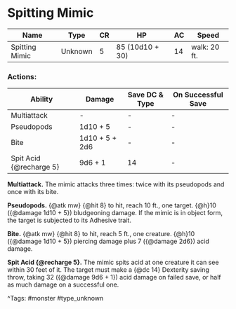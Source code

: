 # Spitting Mimic

| Name | Type | CR | HP | AC | Speed |
|------|------|----|----|----|-------|
| Spitting Mimic | Unknown | 5 | 85 (10d10 + 30) | 14 | walk: 20 ft. |

### Actions:

| Ability | Damage | Save DC & Type | On Successful Save |
|---------|--------|----------------|--------------------|
| Multiattack | - | - | - |
| Pseudopods | 1d10 + 5 | - | - |
| Bite | 1d10 + 5 + 2d6 | - | - |
| Spit Acid {@recharge 5} | 9d6 + 1 | 14 | - |


**Multiattack.** The mimic attacks three times: twice with its pseudopods and once with its bite.

**Pseudopods.** {@atk mw} {@hit 8} to hit, reach 10 ft., one target. {@h}10 ({@damage 1d10 + 5}) bludgeoning damage. If the mimic is in object form, the target is subjected to its Adhesive trait.

**Bite.** {@atk mw} {@hit 8} to hit, reach 5 ft., one creature. {@h}10 ({@damage 1d10 + 5}) piercing damage plus 7 ({@damage 2d6}) acid damage.

**Spit Acid {@recharge 5}.** The mimic spits acid at one creature it can see within 30 feet of it. The target must make a {@dc 14} Dexterity saving throw, taking 32 ({@damage 9d6 + 1}) acid damage on failed save, or half as much damage on a successful one.

^Tags: #monster #type_unknown